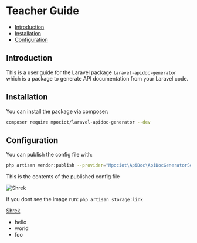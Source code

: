 # Teacher Guide

- [Introduction](#introduction)
- [Installation](#installation)
- [Configuration](#configuration)

## Introduction

This is a user guide for the Laravel package `laravel-apidoc-generator` which is a package to generate API documentation from your Laravel code.

## Installation

You can install the package via composer:

```bash
composer require mpociot/laravel-apidoc-generator --dev
```

## Configuration

You can publish the config file with:

```bash
php artisan vendor:publish --provider="Mpociot\ApiDoc\ApiDocGeneratorServiceProvider" --tag=apidoc-config
```

This is the contents of the published config file

![Shrek](http://localhost:8000/docs/shrek.png)

If you dont see the image run: `php artisan storage:link`

[Shrek](http://localhost:8000/docs/shrek.png)

- hello
- world
- foo

